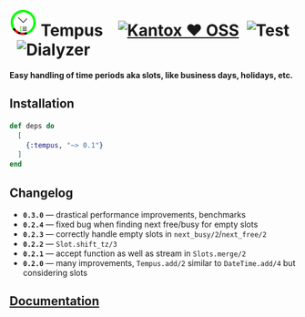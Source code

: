 # ![Tempus](https://raw.githubusercontent.com/am-kantox/tempus/master/stuff/tempus-48x48.png) Tempus    [![Kantox ❤ OSS](https://img.shields.io/badge/❤-kantox_oss-informational.svg)](https://kantox.com/)  ![Test](https://github.com/am-kantox/tempus/workflows/Test/badge.svg)  ![Dialyzer](https://github.com/am-kantox/tempus/workflows/Dialyzer/badge.svg)

**Easy handling of time periods aka slots, like business days, holidays, etc.**

## Installation

```elixir
def deps do
  [
    {:tempus, "~> 0.1"}
  ]
end
```

## Changelog

- **`0.3.0`** — drastical performance improvements, benchmarks
- **`0.2.4`** — fixed bug when finding next free/busy for empty slots
- **`0.2.3`** — correctly handle empty slots in `next_busy/2`/`next_free/2`
- **`0.2.2`** — `Slot.shift_tz/3`
- **`0.2.1`** — accept function as well as stream in `Slots.merge/2`
- **`0.2.0`** — many improvements, `Tempus.add/2` similar to `DateTime.add/4` but considering slots

## [Documentation](https://hexdocs.pm/tempus)
